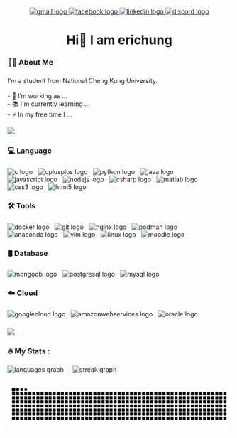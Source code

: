 ###

<div align="center">
  <a href="rthung96@gmail.com" target="_blank">
    <img src="https://img.shields.io/static/v1?message=Gmail&logo=gmail&label=&color=D14836&logoColor=white&labelColor=&style=for-the-badge" height="25" alt="gmail logo"  />
  </a>
  <a href="https://www.facebook.com/profile.php?id=100009212130239" target="_blank">
    <img src="https://img.shields.io/static/v1?message=Facebook&logo=facebook&label=&color=1877F2&logoColor=white&labelColor=&style=for-the-badge" height="25" alt="facebook logo"  />
  </a>
  <a href="https://www.linkedin.com/in/erichung0906" target="_blank">
    <img src="https://img.shields.io/static/v1?message=LinkedIn&logo=linkedin&label=&color=0077B5&logoColor=white&labelColor=&style=for-the-badge" height="25" alt="linkedin logo"  />
  </a>
  <a href="https://discord.com/users/erichung0906" target="_blank">
    <img src="https://img.shields.io/static/v1?message=Discord&logo=discord&label=&color=7289DA&logoColor=white&labelColor=&style=for-the-badge" height="25" alt="discord logo"  />
  </a>
</div>

### 

<h1 align="center">Hi👋 I am erichung</h1>

###

<h3 align="left">👩‍💻  About Me</h3>

###

<p align="left">I'm a student from National Cheng Kung University.<br><br>- 🔭 I’m working as ...<br>- 📚 I'm currently learning ...<br>- ⚡ In my free time I ...</p>

<img src="https://user-images.githubusercontent.com/73097560/115834477-dbab4500-a447-11eb-908a-139a6edaec5c.gif"></a>

###

<h3 align="left">💻 Language</h3>

###

<div align="left">
  <img src="https://cdn.jsdelivr.net/gh/devicons/devicon/icons/c/c-original.svg" height="40" alt="c logo" style="margin-right: 8px;" />
  <img src="https://cdn.jsdelivr.net/gh/devicons/devicon/icons/cplusplus/cplusplus-original.svg" height="40" alt="cplusplus logo" style="margin-right: 8px;" />
  <img src="https://cdn.jsdelivr.net/gh/devicons/devicon/icons/python/python-original.svg" height="40" alt="python logo" style="margin-right: 8px;" />
  <img src="https://cdn.jsdelivr.net/gh/devicons/devicon/icons/java/java-original.svg" height="40" alt="java logo" style="margin-right: 8px;" />
  <img src="https://cdn.jsdelivr.net/gh/devicons/devicon/icons/javascript/javascript-original.svg" height="40" alt="javascript logo" style="margin-right: 8px;" />
  <img src="https://cdn.jsdelivr.net/gh/devicons/devicon/icons/nodejs/nodejs-original.svg" height="40" alt="nodejs logo" style="margin-right: 8px;" />
    <img src="https://cdn.jsdelivr.net/gh/devicons/devicon/icons/csharp/csharp-original.svg" height="40" alt="csharp logo" style="margin-right: 8px;" />
  <img src="https://cdn.jsdelivr.net/gh/devicons/devicon/icons/matlab/matlab-original.svg" height="40" alt="matlab logo" style="margin-right: 8px;" />
  <img src="https://cdn.jsdelivr.net/gh/devicons/devicon/icons/css3/css3-original.svg" height="40" alt="css3 logo" style="margin-right: 8px;" />
  <img src="https://cdn.jsdelivr.net/gh/devicons/devicon/icons/html5/html5-original.svg" height="40" alt="html5 logo" style="margin-right: 8px;" />
</div>

###

<h3 align="left">🛠️ Tools</h3>

###

<div align="left">
    <img src="https://cdn.jsdelivr.net/gh/devicons/devicon/icons/docker/docker-original.svg" height="40" alt="docker logo" style="margin-right: 8px;" />
    <img src="https://cdn.jsdelivr.net/gh/devicons/devicon/icons/git/git-original.svg" height="40" alt="git logo" style="margin-right: 8px;" />
  <img src="https://cdn.jsdelivr.net/gh/devicons/devicon/icons/nginx/nginx-original.svg" height="40" alt="nginx logo" style="margin-right: 8px;" />
  <img src="https://cdn.jsdelivr.net/gh/devicons/devicon/icons/podman/podman-original.svg" height="40" alt="podman logo" style="margin-right: 8px;" />
  <img src="https://cdn.jsdelivr.net/gh/devicons/devicon/icons/anaconda/anaconda-original.svg" height="40" alt="anaconda logo" style="margin-right: 8px;" />
  <img src="https://cdn.jsdelivr.net/gh/devicons/devicon/icons/vim/vim-original.svg" height="40" alt="vim logo" style="margin-right: 8px;" />
  <img src="https://cdn.jsdelivr.net/gh/devicons/devicon/icons/linux/linux-original.svg" height="40" alt="linux logo" style="margin-right: 8px;" />
  <img src="https://cdn.jsdelivr.net/gh/devicons/devicon/icons/moodle/moodle-original.svg" height="40" alt="moodle logo" style="margin-right: 8px;" />
</div>

###

<h3 align="left">🛢️ Database</h3>

###

<div align="left">
    <img src="https://cdn.jsdelivr.net/gh/devicons/devicon/icons/mongodb/mongodb-original.svg" height="40" alt="mongodb logo" style="margin-right: 8px;" />
    <img src="https://cdn.jsdelivr.net/gh/devicons/devicon/icons/postgresql/postgresql-original.svg" height="40" alt="postgresql logo" style="margin-right: 8px;" />
    <img src="https://cdn.jsdelivr.net/gh/devicons/devicon/icons/mysql/mysql-original.svg" height="40" alt="mysql logo" style="margin-right: 8px;" />
</div>

###

<h3 align="left">☁️ Cloud</h3>

###

<div align="left">
<img src="https://cdn.jsdelivr.net/gh/devicons/devicon/icons/googlecloud/googlecloud-original.svg" height="40" alt="googlecloud logo" style="margin-right: 8px;"/>
  <img src="https://cdn.jsdelivr.net/gh/devicons/devicon/icons/amazonwebservices/amazonwebservices-line-wordmark.svg" height="40" alt="amazonwebservices logo" style="margin-right: 8px;"/>
  <img src="https://cdn.jsdelivr.net/gh/devicons/devicon/icons/oracle/oracle-original.svg" height="40" alt="oracle logo" style="margin-right: 8px;" />
</div>

###
<img src="https://user-images.githubusercontent.com/73097560/115834477-dbab4500-a447-11eb-908a-139a6edaec5c.gif"></a>


<h3 align="left">🔥   My Stats :</h3>

###
<span>
    <img src="https://github-readme-stats.vercel.app/api/top-langs?username=erichung9060&locale=en&hide_title=false&layout=compact&card_width=320&langs_count=5&theme=algolia&hide_border=false&order=2" height="150" alt="languages graph"/>
</span>
&nbsp;&nbsp;&nbsp;
<span>
    <img src="https://streak-stats.demolab.com?user=erichung9060&locale=en&mode=daily&theme=algolia&hide_border=false&border_radius=5&order=3" height="150" alt="streak graph"/>
</span>



###

<img src="https://raw.githubusercontent.com/erichung9060/erichung9060/output/snake.svg" alt="Snake animation" />

###
